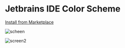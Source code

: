 # Jetbrains IDE Color Scheme


[Install from Marketplace](https://plugins.jetbrains.com/plugin/21943-monokaipasteldimmed-color-scheme)


![scheen](https://plugins.jetbrains.com/files/21943/screenshot_28e64eaf-e876-44b5-84ff-d7c3ae0af1e3)

![screen2](https://plugins.jetbrains.com/files/21943/screenshot_89d490de-c6e2-4ae9-8788-44b32013e680)
